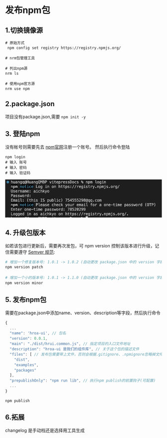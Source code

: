 # 发布npm包

## 1.切换镜像源


```shell
# 原始方式
 npm config set registry https://registry.npmjs.org/

# nrm包管理工具

# 列出npm源
nrm ls 

# 使用npm官方源
nrm use npm  
```

## 2.package.json

项目没有package.json,需要 <code>npm init -y</code>


## 3. 登陆npm
没有帐号则需要先去 [npm官网](https://www.npmjs.com/)注册一个账号。
然后执行命令登陆
```shell
npm login
# 输入 账号
# 输入 密码
# 输入 验证码
```
![npm-login](../images/npmPackage/npm-login.jpg)


## 4. 升级包版本
如若该包进行更新后，需要再次发包，可 npm version 控制该版本进行升级，记住需要遵守 [Semver 规范](https://semver.org/lang/zh-CN/):

```bash
# 增加一个修复版本号: 1.0.1 -> 1.0.2 (自动更改 package.json 中的 version 字段)
npm version patch

# 增加一个小的版本号: 1.0.1 -> 1.1.0 (自动更改 package.json 中的 version 字段)
npm version minor

```

## 5. 发布npm包
需要在package.json中添加name、version、description等字段，然后执行命令

```js
{
  ...
  "name": 'hroa-ui', // 包名
  "version": 0.0.1,
  "main": "./dist/hrui.common.js", // 指定项目的入口文件地址
  "description": "hroa-ui 是我们的组件库", // 关于这个包的描述文件
  "files": [ // 发布包需要带上文件，否则会根据.gitignore、.npmignore忽略掉文件
    "dist",
    "examples",
    "packages"
  ],
  "prepublishOnly": "npm run lib", // 执行npm publish的前置钩子(可配置)
  ...
}
```
```shell
npm publish
```


## 6.拓展

changelog 是手动档还是选择用工具生成

